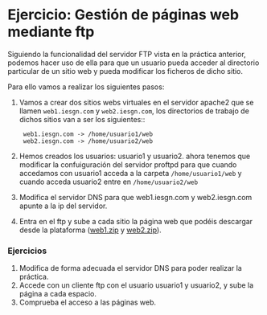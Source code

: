 # Ejercicio: Gestión de páginas web mediante ftp

Siguiendo la funcionalidad del servidor FTP vista en la práctica anterior, podemos hacer uso de ella para que un usuario pueda acceder al directorio particular de un sitio web y pueda modificar los ficheros de dicho sitio.

Para ello vamos a realizar los siguientes pasos:

1. Vamos a crear dos sitios webs virtuales en el servidor apache2 que se llamen ``web1.iesgn.com`` y ``web2.iesgn.com``, los directorios de trabajo de dichos sitios van a ser los siguientes::

        web1.iesgn.com -> /home/usuario1/web
        web2.iesgn.com -> /home/usuario2/web

2. Hemos creados los usuarios: usuario1 y usuario2. ahora tenemos que modificar la confuiguración del servidor proftpd para que cuando accedamos con usuario1 acceda a la carpeta ``/home/usuario1/web`` y cuando acceda usuario2 entre en ``/home/usuario2/web``

3. Modifica el servidor DNS para que web1.iesgn.com y web2.iesgn.com apunte a la ip del servidor.

4. Entra en el ftp y sube a cada sitio la página web que podéis descargar desde la plataforma ([web1.zip](http://josedom24.github.io/mod/serviciosgm/files/web1.zip) y [web2.zip](http://josedom24.github.io/mod/serviciosgm/files/web2.zip)).

### Ejercicios

1. Modifica de forma adecuada el servidor DNS para poder realizar la práctica.
2. Accede con un cliente ftp con el usuario usuario1 y usuario2, y sube la página a cada espacio.
3. Comprueba el acceso a las páginas web.

